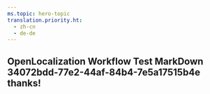 ```yaml
---
ms.topic: hero-topic
translation.priority.ht: 
  - zh-cn
  - de-de
---
```

## OpenLocalization Workflow Test MarkDown 34072bdd-77e2-44af-84b4-7e5a17515b4e thanks!
